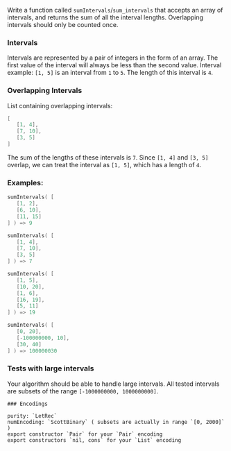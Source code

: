 Write a function called `sumIntervals`/`sum_intervals` that accepts an array of intervals, and returns the sum of all the interval lengths. Overlapping intervals should only be counted once.

### Intervals

Intervals are represented by a pair of integers in the form of an array. The first value of the interval will always be less than the second value. Interval example: `[1, 5]` is an interval from `1` to `5`. The length of this interval is `4`.

### Overlapping Intervals

List containing overlapping intervals:

```c -- actual language id doesn't matter -- just want syntax highlighting
[
   [1, 4],
   [7, 10],
   [3, 5]
]
```

The sum of the lengths of these intervals is `7`. Since `[1, 4]` and `[3, 5]` overlap, we can treat the interval as `[1, 5]`, which has a length of `4`.

### Examples:

```c -- idem
sumIntervals( [
   [1, 2],
   [6, 10],
   [11, 15]
] ) => 9

sumIntervals( [
   [1, 4],
   [7, 10],
   [3, 5]
] ) => 7

sumIntervals( [
   [1, 5],
   [10, 20],
   [1, 6],
   [16, 19],
   [5, 11]
] ) => 19

sumIntervals( [
   [0, 20],
   [-100000000, 10],
   [30, 40]
] ) => 100000030
```

### Tests with large intervals

Your algorithm should be able to handle large intervals. All tested intervals are subsets of the range `[-1000000000, 1000000000]`.

```if:lambdacalc
### Encodings

purity: `LetRec`
numEncoding: `ScottBinary` ( subsets are actually in range `[0, 2000]` )
export constructor `Pair` for your `Pair` encoding
export constructors `nil, cons` for your `List` encoding
```
